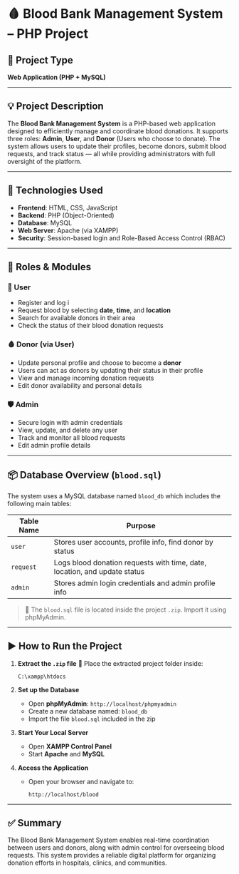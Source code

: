 # 🩸 Blood Bank Management System – PHP Project

## 📁 Project Type

**Web Application (PHP + MySQL)**

---

## 💡 Project Description

The **Blood Bank Management System** is a PHP-based web application designed to efficiently manage and coordinate blood donations. It supports three roles: **Admin**, **User**, and **Donor** (Users who choose to donate). The system allows users to update their profiles, become donors, submit blood requests, and track status — all while providing administrators with full oversight of the platform.

---

## 🔧 Technologies Used

* **Frontend**: HTML, CSS, JavaScript
* **Backend**: PHP (Object-Oriented)
* **Database**: MySQL
* **Web Server**: Apache (via XAMPP)
* **Security**: Session-based login and Role-Based Access Control (RBAC)

---

## 👥 Roles & Modules

### 👤 User

* Register and log i
* Request blood by selecting **date**, **time**, and **location**
* Search for available donors in their area
* Check the status of their blood donation requests

### 🩸 Donor (via User)
* Update personal profile and choose to become a **donor**
* Users can act as donors by updating their status in their profile
* View and manage incoming donation requests
* Edit donor availability and personal details

### 🛡 Admin

* Secure login with admin credentials
* View, update, and delete any user
* Track and monitor all blood requests
* Edit admin profile details

---

## 📦 Database Overview (`blood.sql`)

The system uses a MySQL database named `blood_db` which includes the following main tables:

| Table Name | Purpose                                                            |
| ---------- | ------------------------------------------------------------------ |
| `user`     | Stores user accounts, profile info, find donor by status               |
| `request`  | Logs blood donation requests with time, date, location, and update status |
| `admin`    | Stores admin login credentials and admin profile info              |

> 🔴 The `blood.sql` file is located inside the project `.zip`. Import it using phpMyAdmin.

---

## ▶️ How to Run the Project

1. **Extract the `.zip` file**
   📁 Place the extracted project folder inside:

   ```
   C:\xampp\htdocs
   ```

2. **Set up the Database**

   * Open **phpMyAdmin**:
     `http://localhost/phpmyadmin`
   * Create a new database named:
     `blood_db`
   * Import the file `blood.sql` included in the zip

3. **Start Your Local Server**

   * Open **XAMPP Control Panel**
   * Start **Apache** and **MySQL**

4. **Access the Application**

   * Open your browser and navigate to:

     ```
     http://localhost/blood
     ```

---

## ✅ Summary

The Blood Bank Management System enables real-time coordination between users and donors, along with admin control for overseeing blood requests. This system provides a reliable digital platform for organizing donation efforts in hospitals, clinics, and communities.


